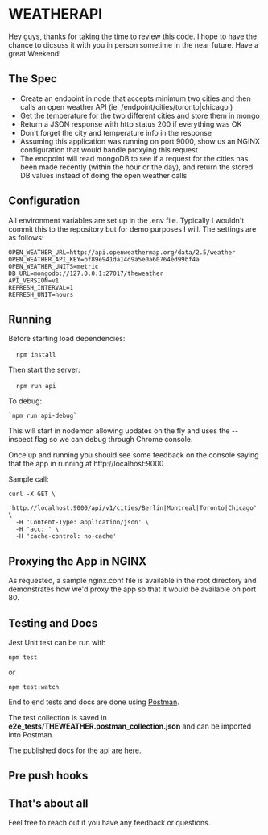 # WEATHERAPI

Hey guys, thanks for taking the time to review this code.   I hope to have the chance to dicsuss it with you in person sometime in the near future.  Have a great Weekend!

## The Spec

* Create an endpoint in node that accepts minimum two cities and then calls an open weather API (ie. /endpoint/cities/toronto|chicago )
* Get the temperature for the two different cities and store them in mongo
* Return a JSON response with http status 200 if everything was OK
* Don't forget the city and temperature info in the response
* Assuming this application was running on port 9000, show us an NGINX configuration that would handle proxying this request
* The endpoint will read mongoDB to see if a request for the cities has been made recently (within the hour or the day), and return the stored DB values instead of doing the open weather calls

## Configuration

All environment variables are set up in the .env file. Typically I wouldn't commit this to the repository but for demo purposes I will.  The settings are as follows:
```
OPEN_WEATHER_URL=http://api.openweathermap.org/data/2.5/weather
OPEN_WEATHER_API_KEY=bf89e941da14d9a5e0a60764ed99bf4a
OPEN_WEATHER_UNITS=metric
DB_URL=mongodb://127.0.0.1:27017/theweather
API_VERSION=v1
REFRESH_INTERVAL=1
REFRESH_UNIT=hours
```

## Running

Before starting load dependencies:

    `npm install`

Then start the server:

    `npm run api`    

To debug:

    `npm run api-debug` 

This will start in nodemon allowing updates on the fly and uses the --inspect flag so we can debug through Chrome console.

Once up and running you should see some feedback on the console saying that the app in running at http://localhost:9000

Sample call:
```
curl -X GET \
  'http://localhost:9000/api/v1/cities/Berlin|Montreal|Toronto|Chicago' \
  -H 'Content-Type: application/json' \
  -H 'acc: ' \
  -H 'cache-control: no-cache'

```

## Proxying the App in NGINX

As requested, a sample nginx.conf file is available in the root directory and demonstrates how we'd proxy the app so that it would be available on port 80.

## Testing and Docs
Jest Unit test can be run with
```
npm test
```

or
```
npm test:watch
```

End to end tests and docs are done using [Postman](https://www.getpostman.com/).

The test collection is saved in **e2e_tests/THEWEATHER.postman_collection.json** and can be imported into Postman.

The published docs for the api are [here](https://documenter.getpostman.com/view/2071/RztspRw6).


## Pre push hooks




## That's about all

Feel free to reach out if you have any feedback or questions.


